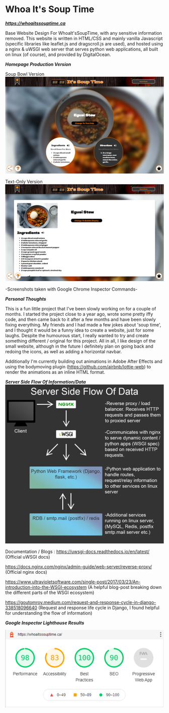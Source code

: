 # Whoa It's Soup Time

***https://whoaitssouptime.ca***

Base Website Design For WhoaIt'sSoupTime, with any sensitive information removed. This website is written in HTML/CSS and mainly vanilla Javascript (specific libraries like leaflet.js and dragscroll.js are used), and hosted using a nginx & uWSGI web server that serves python web applications, all built on linux (of course), and provided by DigitalOcean.

***Homepage Production Version***

Soup Bowl Version
![screenshot of whoaitssouptime.ca homepage](./screenshots/whoaitssouptime.ca_.png)

Text-Only Version
![screenshot of whoaitsosuptime.ca homepage, text-only](./screenshots/whoaitssouptime.ca_text.png)

-Screenshots taken with Google Chrome Inspector Commands-

***Personal Thoughts***

This is a fun little project that I've been slowly working on for a couple of months. I started the project close to a year ago, wrote some pretty iffy code, and then came back to it after a few months and have been slowly fixing everything. My friends and I had made a few jokes about 'soup time', and I thought it would be a funny idea to create a website, just for some laughs. Despite the humourous start, I really wanted to try and create something different / original for this project. All in all, I like design of the small website, although in the future I definitely plan on going back and redoing the icons, as well as adding a horizontal navbar. 

Additionally I'm currently building out animations in Adobe After Effects and using the bodymoving plugin (https://github.com/airbnb/lottie-web) to render the animations as an inline HTML format.

***Server Side Flow Of Information/Data***
![diagram showing flow of information from 'nginx' to 'uWSGI' to 'python web frameworks' and then to other services on linux server](./screenshots/diag.png)

Documentation / Blogs : 
https://uwsgi-docs.readthedocs.io/en/latest/ (Official uWSGI docs)

https://docs.nginx.com/nginx/admin-guide/web-server/reverse-proxy/ (Official nginx docs)

https://www.ultravioletsoftware.com/single-post/2017/03/23/An-introduction-into-the-WSGI-ecosystem (A helpful blog-post breaking down the different parts of the WSGI ecosystem)

https://goutomroy.medium.com/request-and-response-cycle-in-django-338518096640 (Request and response life cycle in Django, I found helpful for understanding the flow of information)

***Google Inspector Lighthouse Results***

![screenshot of google chrome inspector lighthouse results for nauticalescapes2021.com](./screenshots/lighthouse.PNG)

